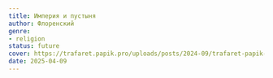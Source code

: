 ```yaml
---
title: Империя и пустыня
author: Флоренский
genre:
- religion
status: future
cover: https://trafaret.papik.pro/uploads/posts/2024-09/trafaret-papik-pro-1p9p-p-trafareti-dlya-oblozhki-knigi-3.jpg
date: 2025-04-09
---
```


